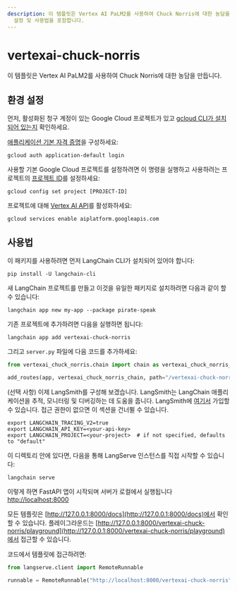 ```yaml
---
description: 이 템플릿은 Vertex AI PaLM2를 사용하여 Chuck Norris에 대한 농담을 생성하는 방법을 안내합니다. 환경
  설정 및 사용법을 포함합니다.
---
```


# vertexai-chuck-norris

이 템플릿은 Vertex AI PaLM2를 사용하여 Chuck Norris에 대한 농담을 만듭니다.

## 환경 설정

먼저, 활성화된 청구 계정이 있는 Google Cloud 프로젝트가 있고 [gcloud CLI가 설치되어 있는지](https://cloud.google.com/sdk/docs/install) 확인하세요.

[애플리케이션 기본 자격 증명](https://cloud.google.com/docs/authentication/provide-credentials-adc)을 구성하세요:

```shell
gcloud auth application-default login
```


사용할 기본 Google Cloud 프로젝트를 설정하려면 이 명령을 실행하고 사용하려는 프로젝트의 [프로젝트 ID](https://support.google.com/googleapi/answer/7014113?hl=en)를 설정하세요:
```shell
gcloud config set project [PROJECT-ID]
```


프로젝트에 대해 [Vertex AI API](https://console.cloud.google.com/apis/library/aiplatform.googleapis.com)를 활성화하세요:
```shell
gcloud services enable aiplatform.googleapis.com
```


## 사용법

이 패키지를 사용하려면 먼저 LangChain CLI가 설치되어 있어야 합니다:

```shell
pip install -U langchain-cli
```


새 LangChain 프로젝트를 만들고 이것을 유일한 패키지로 설치하려면 다음과 같이 할 수 있습니다:

```shell
langchain app new my-app --package pirate-speak
```


기존 프로젝트에 추가하려면 다음을 실행하면 됩니다:

```shell
langchain app add vertexai-chuck-norris
```


그리고 `server.py` 파일에 다음 코드를 추가하세요:
```python
from vertexai_chuck_norris.chain import chain as vertexai_chuck_norris_chain

add_routes(app, vertexai_chuck_norris_chain, path="/vertexai-chuck-norris")
```


(선택 사항) 이제 LangSmith를 구성해 보겠습니다.
LangSmith는 LangChain 애플리케이션을 추적, 모니터링 및 디버깅하는 데 도움을 줍니다.
LangSmith에 [여기서](https://smith.langchain.com/) 가입할 수 있습니다.
접근 권한이 없으면 이 섹션을 건너뛸 수 있습니다.

```shell
export LANGCHAIN_TRACING_V2=true
export LANGCHAIN_API_KEY=<your-api-key>
export LANGCHAIN_PROJECT=<your-project>  # if not specified, defaults to "default"
```


이 디렉토리 안에 있다면, 다음을 통해 LangServe 인스턴스를 직접 시작할 수 있습니다:

```shell
langchain serve
```


이렇게 하면 FastAPI 앱이 시작되며 서버가 로컬에서 실행됩니다
[http://localhost:8000](http://localhost:8000)

모든 템플릿은 [http://127.0.0.1:8000/docs](http://127.0.0.1:8000/docs)에서 확인할 수 있습니다.
플레이그라운드는 [http://127.0.0.1:8000/vertexai-chuck-norris/playground](http://127.0.0.1:8000/vertexai-chuck-norris/playground)에서 접근할 수 있습니다.

코드에서 템플릿에 접근하려면:

```python
from langserve.client import RemoteRunnable

runnable = RemoteRunnable("http://localhost:8000/vertexai-chuck-norris")
```